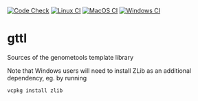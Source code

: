 [![Code Check](https://github.com/stefan-kurtz/gttl/actions/workflows/code-check.yml/badge.svg)](https://github.com/stefan-kurtz/gttl/actions/workflows/code-check.yml)
[![Linux CI](https://github.com/stefan-kurtz/gttl/actions/workflows/make-tests-linux.yml/badge.svg)](https://github.com/stefan-kurtz/gttl/actions/workflows/make-tests-linux.yml)
[![MacOS CI](https://github.com/stefan-kurtz/gttl/actions/workflows/make-tests-macos.yml/badge.svg)](https://github.com/stefan-kurtz/gttl/actions/workflows/make-tests-macos.yml)
[![Windows CI](https://github.com/stefan-kurtz/gttl/actions/workflows/make-tests-windows.yml/badge.svg)](https://github.com/stefan-kurtz/gttl/actions/workflows/make-tests-windows.yml)
# gttl
Sources of the genometools template library

Note that Windows users will need to install ZLib as an additional dependency, eg. by running
```
vcpkg install zlib
```

